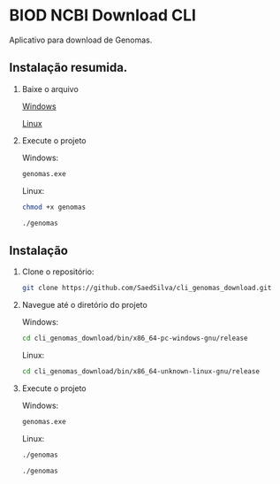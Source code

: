 # BIOD NCBI Download CLI

Aplicativo para download de Genomas.

## Instalação resumida.

1. Baixe o arquivo

   [Windows](https://github.com/SaedSilva/cli_genomas_download/raw/refs/heads/main/bin/x86_64-pc-windows-gnu/release/genomas.exe)
   
   [Linux](https://github.com/SaedSilva/cli_genomas_download/raw/refs/heads/main/bin/x86_64-unknown-linux-gnu/release/genomas)

2. Execute o projeto
   
   Windows:
   ```bash
   genomas.exe
   ```
   
   Linux:
   ```bash
   chmod +x genomas
   ```
   ```bash
   ./genomas
   ```

## Instalação

1. Clone o repositório:
   ```bash
   git clone https://github.com/SaedSilva/cli_genomas_download.git
   
2. Navegue até o diretório do projeto
   
   Windows:
   ```bash
   cd cli_genomas_download/bin/x86_64-pc-windows-gnu/release
   ```
   
   Linux:
   ```bash
   cd cli_genomas_download/bin/x86_64-unknown-linux-gnu/release
   ```

3. Execute o projeto
   
   Windows:
   ```bash
   genomas.exe
   ```
   
   Linux:
   ```bash
   ./genomas
   ```
   ```bash
   ./genomas
   ```
   

